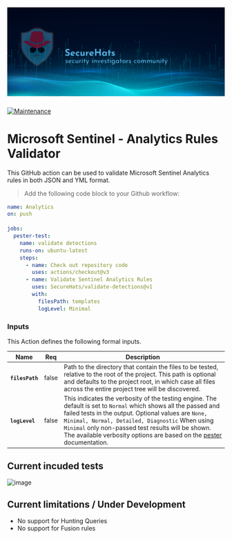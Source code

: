 ![logo](https://raw.githubusercontent.com/SecureHats/SecureHacks/main/media/sh-banners.png)
=========
[![Maintenance](https://img.shields.io/maintenance/yes/2022.svg?style=flat-square)]()
# Microsoft Sentinel - Analytics Rules Validator

This GitHub action can be used to validate Microsoft Sentinel Analytics rules in both JSON and YML format.
>Add the following code block to your Github workflow:

```yaml
name: Analytics
on: push

jobs:
  pester-test:
    name: validate detections
    runs-on: ubuntu-latest
    steps:
      - name: Check out repository code
        uses: actions/checkout@v3
      - name: Validate Sentinel Analytics Rules
        uses: SecureHats/validate-detections@v1
        with:
          filesPath: templates
          logLevel: Minimal
```

### Inputs

This Action defines the following formal inputs.

| Name | Req | Description
|-|-|-|
| **`filesPath`**  | false | Path to the directory that contain the files to be tested, relative to the root of the project. This path is optional and defaults to the project root, in which case all files across the entire project tree will be discovered.
| **`logLevel`** | false | This indicates the verbosity of the testing engine. The default is set to `Normal` which shows all the passed and failed tests in the output. Optional values are `None, Minimal, Normal, Detailed, Diagnostic` When using `Minimal` only non-passed test results will be shown. The available verbosity options are based on the [pester](https://pester-docs.netlify.app/docs/commands/Invoke-Pester#-show) documentation. 

## Current incuded tests

![image](https://user-images.githubusercontent.com/40334679/170026369-fa0fa7b8-e580-42d4-9c2d-c36edb506094.png)

## Current limitations / Under Development

- No support for Hunting Queries
- No support for Fusion rules
